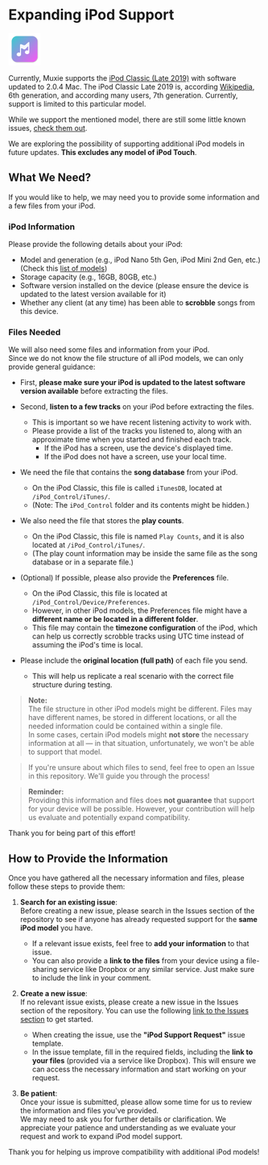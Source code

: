 # Expanding iPod Support

![](./assets/logo.png)

Currently, Muxie supports the [iPod Classic (Late 2019)](https://support.apple.com/en-us/103823#ipod) with software updated to 2.0.4 Mac. The iPod Classic Late 2019 is, according [Wikipedia](https://en.wikipedia.org/wiki/IPod_Classic#Models), 6th generation, and according many users, 7th generation. Currently, support is limited to this particular model. 

While we support the mentioned model, there are still some little known issues, [check them out](https://github.com/duhnnie/Muxie-Desktop-Releases/blob/main/KNOWN_ISSUES.md).

We are exploring the possibility of supporting additional iPod models in future updates. **This excludes any model of iPod Touch**. 

## What We Need?

If you would like to help, we may need you to provide some information and a few files from your iPod.

### iPod Information

Please provide the following details about your iPod:

- Model and generation (e.g., iPod Nano 5th Gen, iPod Mini 2nd Gen, etc.) (Check this [list of models](https://support.apple.com/en-us/103823))
- Storage capacity (e.g., 16GB, 80GB, etc.)
- Software version installed on the device (please ensure the device is updated to the latest version available for it)
- Whether any client (at any time) has been able to **scrobble** songs from this device.

### Files Needed

We will also need some files and information from your iPod.  
Since we do not know the file structure of all iPod models, we can only provide general guidance:

- First, **please make sure your iPod is updated to the latest software version available** before extracting the files.

- Second, **listen to a few tracks** on your iPod before extracting the files.  
  - This is important so we have recent listening activity to work with.
  - Please provide a list of the tracks you listened to, along with an approximate time when you started and finished each track.  
    - If the iPod has a screen, use the device's displayed time.
    - If the iPod does not have a screen, use your local time.

- We need the file that contains the **song database** from your iPod.  
  - On the iPod Classic, this file is called `iTunesDB`, located at `/iPod_Control/iTunes/`.  
  - (Note: The `iPod_Control` folder and its contents might be hidden.)

- We also need the file that stores the **play counts**.  
  - On the iPod Classic, this file is named `Play Counts`, and it is also located at `/iPod_Control/iTunes/`.  
  - (The play count information may be inside the same file as the song database or in a separate file.)

- (Optional) If possible, please also provide the **Preferences** file.  
  - On the iPod Classic, this file is located at `/iPod_Control/Device/Preferences`.
  - However, in other iPod models, the Preferences file might have a **different name or be located in a different folder**.
  - This file may contain the **timezone configuration** of the iPod, which can help us correctly scrobble tracks using UTC time instead of assuming the iPod's time is local.

- Please include the **original location (full path)** of each file you send.  
  - This will help us replicate a real scenario with the correct file structure during testing.


> **Note:**  
> The file structure in other iPod models might be different. Files may have different names, be stored in different locations, or all the needed information could be contained within a single file.  
> In some cases, certain iPod models might **not store** the necessary information at all — in that situation, unfortunately, we won't be able to support that model.

> If you're unsure about which files to send, feel free to open an Issue in this repository. We'll guide you through the process!

> **Reminder:**  
> Providing this information and files does **not guarantee** that support for your device will be possible. However, your contribution will help us evaluate and potentially expand compatibility.

Thank you for being part of this effort!

## How to Provide the Information

Once you have gathered all the necessary information and files, please follow these steps to provide them:

1. **Search for an existing issue**:  
   Before creating a new issue, please search in the Issues section of the repository to see if anyone has already requested support for the **same iPod model** you have.  
   - If a relevant issue exists, feel free to **add your information** to that issue.  
   - You can also provide a **link to the files** from your device using a file-sharing service like Dropbox or any similar service. Just make sure to include the link in your comment.

2. **Create a new issue**:  
   If no relevant issue exists, please create a new issue in the Issues section of the repository. You can use the following [link to the Issues section](https://github.com/duhnnie/Muxie-Desktop-Releases/issues) to get started.  
   - When creating the issue, use the **"iPod Support Request"** issue template.  
   - In the issue template, fill in the required fields, including the **link to your files** (provided via a service like Dropbox). This will ensure we can access the necessary information and start working on your request.

3. **Be patient**:  
   Once your issue is submitted, please allow some time for us to review the information and files you've provided.  
   We may need to ask you for further details or clarification. We appreciate your patience and understanding as we evaluate your request and work to expand iPod model support.

Thank you for helping us improve compatibility with additional iPod models!
